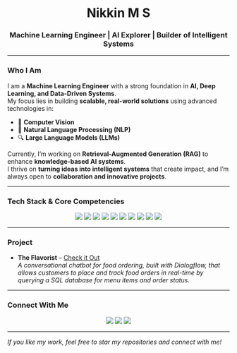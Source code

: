 <h1 align="center">Nikkin M S</h1>
<h3 align="center">Machine Learning Engineer | AI Explorer | Builder of Intelligent Systems</h3>

---

### Who I Am  

I am a **Machine Learning Engineer** with a strong foundation in **AI, Deep Learning, and Data-Driven Systems**.  
My focus lies in building **scalable, real-world solutions** using advanced technologies in:  
- 🧠 **Computer Vision**  
- 💬 **Natural Language Processing (NLP)**  
- 🔍 **Large Language Models (LLMs)**  

Currently, I’m working on **Retrieval-Augmented Generation (RAG)** to enhance **knowledge-based AI systems**.  
I thrive on **turning ideas into intelligent systems** that create impact, and I’m always open to **collaboration and innovative projects**.  

---

### Tech Stack & Core Competencies  

<p align="center">
  <img src="https://img.shields.io/badge/Python-3776AB?style=flat-square&logo=python&logoColor=white"/>
  <img src="https://img.shields.io/badge/TensorFlow-FF6F00?style=flat-square&logo=tensorflow&logoColor=white"/>
  <img src="https://img.shields.io/badge/PyTorch-EE4C2C?style=flat-square&logo=pytorch&logoColor=white"/>
  <img src="https://img.shields.io/badge/scikit--learn-F7931E?style=flat-square&logo=scikit-learn&logoColor=white"/>
  <img src="https://img.shields.io/badge/Hugging%20Face-FFD046?style=flat-square&logo=huggingface&logoColor=black"/>
  <img src="https://img.shields.io/badge/Keras-D00000?style=flat-square&logo=keras&logoColor=white"/>
  <img src="https://img.shields.io/badge/Pandas-150458?style=flat-square&logo=pandas&logoColor=white"/>
  <img src="https://img.shields.io/badge/Numpy-013243?style=flat-square&logo=numpy&logoColor=white"/>
  <img src="https://img.shields.io/badge/OpenCV-5C3EE8?style=flat-square&logo=opencv&logoColor=white"/>
  <img src="https://img.shields.io/badge/Git-F05032?style=flat-square&logo=git&logoColor=white"/>
</p>

---

### Project  

- **The Flavorist** – [Check it Out](https://github.com/Nikkin08/The-Flavorist)  
  _A conversational chatbot for food ordering, built with Dialogflow, that allows customers to place and track food orders in real-time by querying a SQL database for menu items and order status._  

---

### Connect With Me  

<p align="center">
  <a href="mailto:nikkin.msn@gmail.com"><img src="https://img.shields.io/badge/Email-EA4335?style=for-the-badge&logo=gmail&logoColor=white"/></a>
  <a href="https://www.linkedin.com/in/nikkin-m-s"><img src="https://img.shields.io/badge/LinkedIn-0077b5?style=for-the-badge&logo=linkedin&logoColor=white"/></a>
  <a href="https://www.instagram.com/nik_.in"><img src="https://img.shields.io/badge/Instagram-E4405F?style=for-the-badge&logo=instagram&logoColor=white"/></a>
</p>

---

 *If you like my work, feel free to star my repositories and connect with me!*  
